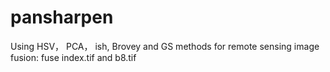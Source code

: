 # pansharpen
Using HSV， PCA， ish,  Brovey and GS methods for remote sensing image fusion:
fuse index.tif and b8.tif
